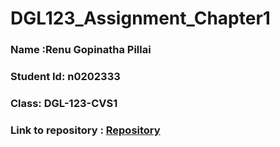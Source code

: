 # DGL123_Assignment_Chapter1
### Name :Renu Gopinatha Pillai
### Student Id: n0202333
### Class: DGL-123-CVS1
### Link to repository : [Repository](https://github.com/Pillairenu/DGL123_Assignment_Chapter1)
